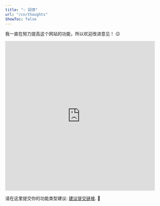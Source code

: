 ```yaml
---
title: "💡 回馈"
url: "/cn/thoughts"
ShowToc: false
---
```


我一直在努力提高这个网站的功能，所以欢迎改进意见！ 😉

<iframe src="https://giphy.com/embed/9KSQsaxgYCKTNaix8i" width="480" height="480" frameBorder="0" class="giphy-embed" allowFullScreen></iframe><p><a href="https://giphy.com/gifs/loop-monochrome-orthographic-9KSQsaxgYCKTNaix8i"></a></p>

请在这里提交你的功能类型建议: [建议提交链接](https://github.com/21han/blog/issues/new). 🙏
